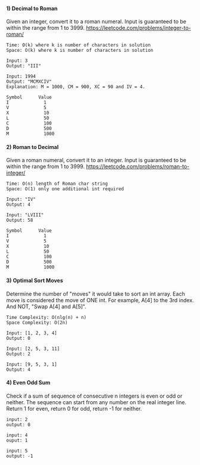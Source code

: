 #### 1) Decimal to Roman
Given an integer, convert it to a roman numeral. Input is guaranteed to be within the range from 1 to 3999.
https://leetcode.com/problems/integer-to-roman/
```
Time: O(k) where k is number of characters in solution
Space: O(k) where k is number of characters in solution
```
```
Input: 3
Output: "III"
```

```
Input: 1994
Output: "MCMXCIV"
Explanation: M = 1000, CM = 900, XC = 90 and IV = 4.
```
```
Symbol      Value
I             1
V             5
X             10
L             50
C             100
D             500
M             1000
```
#### 2) Roman to Decimal
Given a roman numeral, convert it to an integer. Input is guaranteed to be within the range from 1 to 3999.
https://leetcode.com/problems/roman-to-integer/
```
Time: O(n) length of Roman char string
Space: O(1) only one additional int required
```
```
Input: "IV"
Output: 4
```
```
Input: "LVIII"
Output: 58
```
```
Symbol      Value
I             1
V             5
X             10
L             50
C             100
D             500
M             1000
```
#### 3) Optimal Sort Moves
Determine the number of "moves" it would take to sort an int array. Each move is considered the move of ONE int.  For example, A[4] to the 3rd index.  And NOT, "Swap A[4] and A[5]".  
```
Time Complexity: O(nlg(n) + n)
Space Complexity: O(2n)
```
```
Input: [1, 2, 3, 4]
Output: 0
```
```
Input: [2, 5, 3, 11]
Output: 2
```
```
Input: [9, 5, 3, 1]
Output: 4
```

#### 4) Even Odd Sum
Check if a sum of sequence of consecutive n integers is even or odd or neither. The sequence can start from any number on the real integer line. Return 1 for even, return 0 for odd, return -1 for neither.
```
input: 2
output: 0

input: 4
ouput: 1

input: 5
output: -1
```
